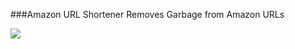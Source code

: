 ###Amazon URL Shortener
Removes Garbage from Amazon URLs

![](https://greasyfork.s3.us-east-2.amazonaws.com/u814c1zmhp69l8w8td9rhgk1w4j7)
